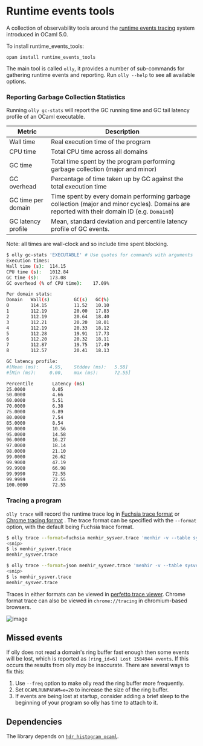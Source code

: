 # Runtime events tools

A collection of observability tools around the [runtime events tracing](https://ocaml.org/manual/runtime-tracing.html) system introduced in OCaml 5.0.

To install runtime_events_tools:

```
opam install runtime_events_tools
```

The main tool is called `olly`, it provides a number of sub-commands for gathering runtime events and reporting. Run `olly --help` to see all available options.

### Reporting Garbage Collection Statistics

Running `olly gc-stats` will report the GC running time and GC tail latency profile of an OCaml executable.

| Metric             | Description                                                                                                                                   |
|--------------------|-----------------------------------------------------------------------------------------------------------------------------------------------|
| Wall time          | Real execution time of the program                                                                                                            |
| CPU time           | Total CPU time across all domains                                                                                                             |
| GC time            | Total time spent by the program performing garbage collection (major and minor)                                                               |
| GC overhead        | Percentage of time taken up by GC against the total execution time                                                                            |
| GC time per domain | Time spent by every domain performing garbage collection (major and minor cycles). Domains are reported with their domain ID (e.g. `Domain0`) |
| GC latency profile | Mean, standard deviation and percentile latency profile of GC events.                                                                         |

Note: all times are wall-clock and so include time spent blocking.

```bash
$ olly gc-stats 'EXECUTABLE' # Use quotes for commands with arguments
Execution times:
Wall time (s):  114.15
CPU time (s):   1012.84
GC time (s):    173.08
GC overhead (% of CPU time):    17.09%

Per domain stats:
Domain   Wall(s)         GC(s)   GC(%)
0        114.15          11.52   10.10
1        112.19          20.00   17.83
2        112.19          20.64   18.40
3        112.21          20.20   18.01
4        112.19          20.33   18.12
5        112.28          19.91   17.73
6        112.20          20.32   18.11
7        112.87          19.75   17.49
8        112.57          20.41   18.13

GC latency profile:
#[Mean (ms):    4.95,    Stddev (ms):   5.58]
#[Min (ms):     0.00,    max (ms):      72.55]

Percentile       Latency (ms)
25.0000          0.05
50.0000          4.66
60.0000          5.51
70.0000          6.38
75.0000          6.89
80.0000          7.54
85.0000          8.54
90.0000          10.56
95.0000          14.58
96.0000          16.27
97.0000          18.14
98.0000          21.10
99.0000          26.62
99.9000          47.19
99.9900          66.98
99.9990          72.55
99.9999          72.55
100.0000         72.55
```

### Tracing a program

`olly trace` will record the runtime trace log in
[Fuchsia trace format](https://fuchsia.dev/fuchsia-src/reference/tracing/trace-format)
or
[Chrome tracing format](https://docs.google.com/document/d/1CvAClvFfyA5R-PhYUmn5OOQtYMH4h6I0nSsKchNAySU/preview)
. The trace format can be specified with the `--format` option, with the default being Fuchsia trace format.

```bash
$ olly trace --format=fuchsia menhir_sysver.trace 'menhir -v --table sysver.mly' # Fuchsia trace format
<snip>
$ ls menhir_sysver.trace
menhir_sysver.trace

$ olly trace --format=json menhir_sysver.trace 'menhir -v --table sysver.mly' # Chrome tracing format
<snip>
$ ls menhir_sysver.trace
menhir_sysver.trace
```

Traces in either formats can be viewed in [perfetto trace viewer](https://ui.perfetto.dev/). Chrome format trace can also be viewed in `chrome://tracing` in chromium-based browsers.

![image](https://user-images.githubusercontent.com/410484/175475118-b08cbf06-a939-4edb-9336-20dfd464bb1b.png)

## Missed events

If olly does not read a domain's ring buffer fast enough then some events will be lost, which is reported as `[ring_id=6] Lost 1584944 events`. If this occurs the results from olly *may* be inaccurate. There are several ways to fix this:

1. Use `--freq` option to make olly read the ring buffer more frequently.
2. Set `OCAMLRUNPARAM=e=20` to increase the size of the ring buffer.
3. If events are being lost at startup, consider adding a brief sleep to the beginning of your program so olly has time to attach to it.

## Dependencies

The library depends on [`hdr_histogram_ocaml`](https://github.com/ocaml-multicore/hdr_histogram_ocaml).
